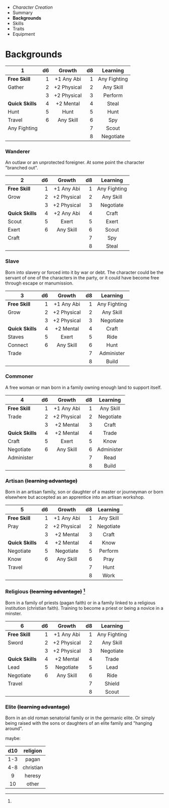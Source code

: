 
<!-- .margin.compass -->
* _Character Creation_
* Summary
* **Backgrounds**
* Skills
* Traits
* Equipment


# Backgrounds

<!-- .background -->
| 1                | d6 | Growth      | d8 | Learning     |
|------------------|---:|:-----------:|---:|:------------:|
| **Free Skill**   |  1 | +1 Any Abi  |  1 | Any Fighting |
| Gather           |  2 | +2 Physical |  2 | Any Skill    |
|                  |  3 | +2 Physical |  3 | Perform      |
| **Quick Skills** |  4 | +2 Mental   |  4 | Steal        |
| Hunt             |  5 | Hunt        |  5 | Hunt         |
| Travel           |  6 | Any Skill   |  6 | Spy          |
| Any Fighting     |    |             |  7 | Scout        |
|                  |    |             |  8 | Negotiate    |

### Wanderer

An outlaw or an unprotected foreigner. At some point the character "branched out".

<!-- clear -->


<!-- .background -->
| 2                | d6 | Growth      | d8 | Learning     |
|------------------|---:|:-----------:|---:|:------------:|
| **Free Skill**   |  1 | +1 Any Abi  |  1 | Any Fighting |
| Grow             |  2 | +2 Physical |  2 | Any Skill    |
|                  |  3 | +2 Physical |  3 | Negotiate    |
| **Quick Skills** |  4 | +2 Any Abi  |  4 | Craft        |
| Scout            |  5 | Exert       |  5 | Exert        |
| Exert            |  6 | Any Skill   |  6 | Scout        |
| Craft            |    |             |  7 | Spy          |
|                  |    |             |  8 | Steal        |

### Slave

Born into slavery or forced into it by war or debt. The character could be the servant of one of the characters in the party, or it could have become free through escape or manumission.

<!-- clear -->


<!-- .background -->
| 3                | d6 | Growth      | d8 | Learning     |
|------------------|---:|:-----------:|---:|:------------:|
| **Free Skill**   |  1 | +1 Any Abi  |  1 | Any Fighting |
| Grow             |  2 | +2 Physical |  2 | Any Skill    |
|                  |  3 | +2 Physical |  3 | Negotiate    |
| **Quick Skills** |  4 | +2 Mental   |  4 | Craft        |
| Staves           |  5 | Exert       |  5 | Ride         |
| Connect          |  6 | Any Skill   |  6 | Hunt         |
| Trade            |    |             |  7 | Administer   |
|                  |    |             |  8 | Build        |

### Commoner

A free woman or man born in a family owning enough land to support itself.

<!-- clear -->


<!-- .background -->
| 4                | d6 | Growth      | d8 | Learning   |
|------------------|---:|:-----------:|---:|:----------:|
| **Free Skill**   |  1 | +1 Any Abi  |  1 | Any Skill  |
| Trade            |  2 | +2 Physical |  2 | Negotiate  |
|                  |  3 | +2 Mental   |  3 | Craft      |
| **Quick Skills** |  4 | +2 Mental   |  4 | Trade      |
| Craft            |  5 | Exert       |  5 | Know       |
| Negotiate        |  6 | Any Skill   |  6 | Administer |
| Administer       |    |             |  7 | Read       |
|                  |    |             |  8 | Build      |

### Artisan ~~(learning advantage)~~

Born in an artisan family, son or daughter of a master or journeyman or born elsewhere but accepted as an apprentice into an artisan workshop.

<!-- clear -->


<!-- .background -->
| 5                | d6 | Growth      | d8 | Learning  |
|------------------|---:|:-----------:|---:|:---------:|
| **Free Skill**   |  1 | +1 Any Abi  |  1 | Any Skill |
| Pray             |  2 | +2 Physical |  2 | Negotiate |
|                  |  3 | +2 Mental   |  3 | Craft     |
| **Quick Skills** |  4 | +2 Mental   |  4 | Know      |
| Negotiate        |  5 | Negotiate   |  5 | Perform   |
| Know             |  6 | Any Skill   |  6 | Pray      |
| Travel           |    |             |  7 | Hunt      |
|                  |    |             |  8 | Work      |

### Religious ~~(learning advantage)~~ [^3]

Born in a family of priests (pagan faith) or in a family linked to a religious institution (christian faith). Training to become a priest or being a novice in a minster.

<!-- clear -->

<!-- .background -->
| 6                | d6 | Growth      | d8 | Learning     |
|------------------|---:|:-----------:|---:|:------------:|
| **Free Skill**   |  1 | +1 Any Abi  |  1 | Any Fighting |
| Sword            |  2 | +2 Physical |  2 | Any Skill    |
|                  |  3 | +2 Physical |  3 | Negotiate    |
| **Quick Skills** |  4 | +2 Mental   |  4 | Trade        |
| Lead             |  5 | Negotiate   |  5 | Lead         |
| Negotiate        |  6 | Any Skill   |  6 | Ride         |
| Travel           |    |             |  7 | Shield       |
|                  |    |             |  8 | Scout        |


### Elite ~~(learning advantage)~~

Born in an old roman senatorial family or in the germanic elite. Or simply being raised with the sons or daughters of an elite family and "hanging around".


[^3]:
  maybe:

  <!-- .social-class -->
  | d10 | religion   |
  |:---:|:----------:|
  | 1-3 | pagan      |
  | 4-8 | christian  |
  | 9   | heresy     |
  | 10  | other      |

